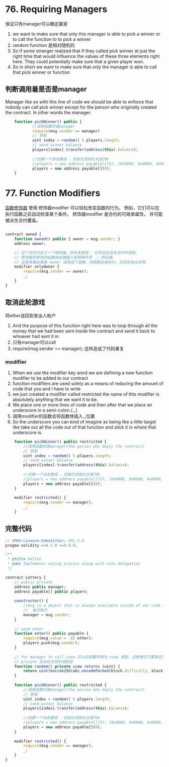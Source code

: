 # 76. Requiring Managers

保证只有manager可以确定赢家
1. we want to make sure that only this manager is able to pick a winner or to call the function to to pick a winner
2. random function 是相对随机的
3. So if some stranger realized that if they called pick winner at just the right time that would influence the values of these three elements right here. They could potentially make sure that a given player won.
4. So in short we want to make sure that only the manager is able to call that pick winner or function

## 判断调用着是否是manager
Manager like so with this line of code we should be able to enforce that nobody can call pick winner except for the person who originally created the contract. In other words the manager.
```javascript
	function pickWinner() public {
			//调用函数的是manager
			require(msg.sender == manager)
			// 获取
			uint index = random() % players.length;
			// send winner balance
			players[index].transfer(address(this).balance);
			
			//创建一个动态数组 ，初始化初始化长度为0
			//players = new address payable[](5); [0x0000, 0x0000, 0x0000, 0x0000, 0x0000...]
			players = new address payable[](0);
	}
```

# 77. Function Modifiers
[函数修饰器](https://solidity-cn.readthedocs.io/zh/develop/contracts.html?highlight=modifier#modifier)
使用 修饰器modifier 可以轻松改变函数的行为。 例如，它们可以在执行函数之前自动检查某个条件。 修饰器modifier 是合约的可继承属性， 并可能被派生合约覆盖。
```javascript

contract owned {
    function owned() public { owner = msg.sender; }
    address owner;

    // 这个合约只定义一个修饰器，但并未使用： 它将会在派生合约中用到。
    // 修饰器所修饰的函数体会被插入到特殊符号 _; 的位置。
    // 这意味着如果是 owner 调用这个函数，则函数会被执行，否则会抛出异常。
    modifier onlyOwner {
        require(msg.sender == owner);
        _;
    }
}
```
## 取消此轮游戏
将ether送回到发出人账户

1. And the purpose of this function right here was to loop through all the money that we had been sent inside the contract and send it back to whoever had sent it in.
2. 只有manager可以call
3. require(msg.sender == manager); 这样造成了代码重复

### modifier

1. When we use the modifier key word we are defining a new function modifier to be added to our contract
2. function modifiers are used solely as a means of reducing the amount of code that you and I have to write 
3. we just created a modifier called restricted the name of this modifier is absolutely anything that we want it to be.
4. We place one or more lines of code and then after that we place an underscore in a semi-colon.(._)
5. 调用modifier的函数会将函数体插入._位置
6. So the underscore you can kind of imagine as being like a little target like take out all the code out of that function and stick it in where that underscore is.

```javascript
    function pickWinner() public restricted {
        //调用函数的是manager(the person who deply the contract)
        // 获取
        uint index = random() % players.length;
        // send winner balance
        players[index].transfer(address(this).balance);
        
        //创建一个动态数组 ，初始化初始化长度为0
        //players = new address payable[](5); [0x0000, 0x0000, 0x0000, 0x0000, 0x0000...]
        players = new address payable[](0);
    }
    
    modifier restricted() {
        require(msg.sender == manager);
        _;
    }
```



## 完整代码
```javascript
// SPDX-License-Identifier: GPL-3.0
pragma solidity >=0.7.0 <=0.8.0;

/** 
 * @title Ballot
 * @dev Implements voting process along with vote delegation
 */

contract Lottery {
    // public private
    address public manager;
    address payable[] public players;
    
    constructor() {
        //msg is a object that is always available inside of our code inside of our functions.
        //  每次每次
        manager = msg.sender;
    }
    
    // send ether
    function enter() public payable {
        require(msg.value > .01 ether);
        players.push(msg.sender);
    }
    
    // for manager to call view 可以将函数声明为 view 类型，这种情况下要保证不修改状态。
    // private 无法在左侧形成按钮 
    function random() private view returns (uint) {
        return uint(keccak256(abi.encodePacked(block.difficulty, block.timestamp, players)));
    }
    
    function pickWinner() public restricted {
        //调用函数的是manager(the person who deply the contract)
        // 获取
        uint index = random() % players.length;
        // send winner balance
        players[index].transfer(address(this).balance);
        
        //创建一个动态数组 ，初始化初始化长度为0
        //players = new address payable[](5); [0x0000, 0x0000, 0x0000, 0x0000, 0x0000...]
        players = new address payable[](0);
    }
    
    modifier restricted() {
        require(msg.sender == manager);
        _;
    }
}
```

